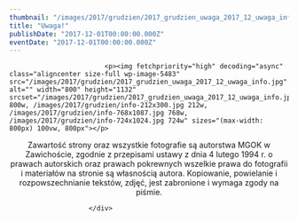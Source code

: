 ```yaml
---
thumbnail: "/images/2017/grudzien/2017_grudzien_uwaga_2017_12_uwaga_info.jpg"
title: "Uwaga!"
publishDate: "2017-12-01T00:00:00.000Z"
eventDate: "2017-12-01T00:00:00.000Z"
---
```


<div class="entry-content">
							
							<p><img fetchpriority="high" decoding="async" class="aligncenter size-full wp-image-5483" src="/images/2017/grudzien/2017_grudzien_uwaga_2017_12_uwaga_info.jpg" alt="" width="800" height="1132" srcset="/images/2017/grudzien/2017_grudzien_uwaga_2017_12_uwaga_info.jpg 800w, /images/2017/grudzien/info-212x300.jpg 212w, /images/2017/grudzien/info-768x1087.jpg 768w, /images/2017/grudzien/info-724x1024.jpg 724w" sizes="(max-width: 800px) 100vw, 800px"></p>
<p style="text-align: center;">Zawartość strony oraz wszystkie fotografie są autorstwa MGOK w Zawichoście, zgodnie z przepisami ustawy z dnia 4 lutego 1994 r. o prawach autorskich oraz prawach pokrewnych wszelkie prawa do fotografii i materiałów na stronie są własnością autora. Kopiowanie, powielanie i rozpowszechnianie tekstów, zdjęć, jest zabronione i wymaga zgody na piśmie.</p>
						
						</div>
